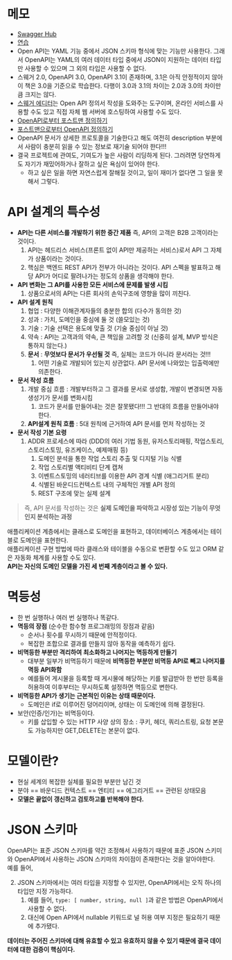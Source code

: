 # 메모

- [Swagger Hub](https://app.swaggerhub.com/search?type=API&owner=designing-apis)
- [연습](https://app.swaggerhub.com/apis/jeongdalma/practice-mini/1.0.0#/default)
- Open API는 YAML 기능 중에서 JSON 스키마 형식에 맞는 기능만 사용한다. 그래서 OpenAPI는 YAML의 여러 데이터 타입 중에서 JSON이 지원하는 데이터 타입만 사용할 수 있으며 그 외의 타입은 사용할 수 없다.
- 스웨거 2.0, OpenAPI 3.0, OpenAPI 3.1이 존재하며, 3.1은 아직 안정적이지 않아 이 책은 3.0을 기준으로 학습한다. 다행이 3.0과 3.1의 차이는 2.0과 3.0의 차이만큼 크지는 않다.
- [스웨거 에디터](https://editor.swagger.io/)는 Open API 정의서 작성을 도와주는 도구이며, 온라인 서비스를 사용할 수도 있고 직접 자체 웹 서버에 호스팅하여 사용할 수도 있다. 
- [OpenAPI로부터 포스트맨 정의하기](https://learning.postman.com/docs/integrations/available-integrations/working-with-openAPI/)
- [포스트맨으로부터 OpenAPI 정의하기](https://blog.postman.com/creating-an-openapi-definition-from-a-collection-with-the-postman-api/)
- OpenAPI 문서가 상세한 프로토콜을 기술한다고 해도 여전히 description 부분에서 사람이 충분히 읽을 수 있는 정보로 재기술 되어야 한다!!!
- 결국 프로젝트에 관여도, 기여도가 높은 사람이 리딩하게 된다. 그러려면 당연하게도 자기가 재밌어하거나 잘하고 싶은 욕심이 있어야 한다.
  - 하고 싶은 일을 하면 자연스럽게 잘해질 것이고, 일이 재미가 없다면 그 일을 못 해서 그렇다.

# API 설계의 특수성

- **API는 다른 서비스를 개발하기 위한 중간 제품** 즉, API의 고객은 B2B 고객이라는 것이다.
   1. API는 헤드리스 서비스(프론트 없이 API만 제공하는 서비스)로서 API 그 자체가 상품이라는 것이다.
   2. 핵심은 백엔드 REST API가 전부가 아니라는 것이다. API 스펙을 발표하고 해당 API가 어디로 팔려나가는 정도의 상품을 생각해야 한다.
- **API 변화는 그 API를 사용한 모든 서비스에 문제를 발생 시킴**
   1. 상품으로서의 API는 다른 회사의 손익구조에 영향을 많이 끼친다.
- **API 설계 원칙**
   1. 협업 : 다양한 이해관계자들의 충분한 합의 (다수가 동의한 것)
   2. 성과 : 가치, 도메인을 중심에 둘 것 (쓸모있는 것)
   3. 기술 : 기술 선택은 용도에 맞출 것 (기술 중심이 아닐 것)
   4. 약속 : API는 고객과의 약속, 큰 책임을 고려할 것 (신중히 설계, MVP 방식은 통하지 않는다.)
   5. **문서** : **무엇보다 문서가 우선될 것** 즉, 실체는 코드가 아니라 문서라는 것!!!
      1. 어떤 기술로 개발되어 있는지 상관없다. API 문서에 나와았는 입출력에만 의존한다.
- **문서 작성 흐름**
   1. 개발 중심 흐름 : 개발부터하고 그 결과를 문서로 생성함, 개발이 변경되면 자동 생성기가 문서를 변화시킴
      1. 코드가 문서를 만들어내는 것은 잘못됐다!!! 그 반대의 흐름을 만들어내야 한다.
   2. **API설계 원칙 흐름** : 5대 원칙에 근거하여 API 문서를 먼저 작성하는 것
- **문서 작성 기본 요령**
   1. ADDR 프로세스에 따라 (DDD의 여러 기법 동원, 유저스토리매핑, 작업스토리, 스토리스토밍, 유즈케이스, 예제매핑 등)
      1. 도메인 분석을 통한 작업 스토리 추출 및 디지털 기능 식별
      2. 작업 스토리별 액티비티 단계 캡쳐
      3. 이벤트스토밍의 네러티브를 이용한 API 경계 식별 (애그리거트 분리)
      4. 식별된 바운디드컨텍스트 내의 구체적인 개별 API 정의
      5. REST 구조에 맞는 실제 설계

> 즉, API 문서를 작성하는 것은 **실제 도메인을 파악하고 시장성 있는 기능이 무엇인지 분석하는 과정**

애플리케이션 계층에서는 클래스로 도메인을 표현하고, 데이터베이스 계층에서는 테이블로 도메인을 표현한다.  
애플리케이션 구현 방법에 따라 클래스와 테이블을 수동으로 변환할 수도 있고 ORM 같은 자동화 체계를 사용할 수도 있다.  
**API는 자신의 도메인 모델을 가진 세 번째 계층이라고 볼 수 있다.**  

# 멱등성

- 한 번 실행하나 여러 번 실행하나 똑같다.
- **멱등의 장점** (순수한 함수형 프로그래밍의 장점과 같음)
  - 순서나 횟수를 무시하기 때문에 안적정이다.
  - 복잡한 조합으로 결과를 만들지 않아 동작을 예측하기 쉽다.
- **비멱등한 부분만 격리하여 최소화하고 나머지는 멱등하게 만들기**
  - 대부분 일부가 비멱등하기 때문에 **비멱등한 부분만 비멱등 API로 빼고 나머지를 멱등 API화함**
  - 예를들어 게시물을 등록할 때 게시물에 해당하는 키를 발급받아 한 번만 등록을 허용하여 이후부터는 무시하도록 설정하면 멱등으로 변한다.
- **비멱등한 API가 생기는 근본적인 이유는 상태 때문이다.**
  - 도메인은 if로 이루어진 덩어리이며, 상태는 이 도메인에 의해 결정된다.
- 보안(인증/인가)는 비멱등이다.
  - 키를 삽입할 수 있는 HTTP 사양 상의 장소 : 쿠키, 헤더, 쿼리스트링, 요청 본문도 가능하지만 GET,DELETE는 본문이 없다.

# 모델이란?
- 현실 세계의 복잡한 실체를 필요한 부분만 남긴 것
- 분야 == 바운디드 컨텍스트 == 엔티티 == 에그리거트 == 관련된 상태모음
- **모델은 끝없이 갱신하고 검토하고를 반복해야 한다.**

# JSON 스키마

OpenAPI는 표준 JSON 스키마를 약간 조정해서 사용하기 때문에 표준 JSON 스키미와 OpenAPI에서 사용하는 JSON 스키마의 차이점이 존재한다는 것을 알아야한다.  
예를 들어,

2. JSON 스키마에서는 여러 타입을 지정할 수 있지만, OpenAPI에서는 오직 하나의 타입만 지정 가능하다.
   1. 예를 들어, `type: [ number, string, null ]`과 같은 방법은 OpenAPI에서 사용할 수 없다.
   2. 대신에 Open API에서 nullable 키워드로 널 허용 여부 지정은 필요하기 때문에 추가됐다.

  
**데이터는 주어진 스키마에 대해 유효할 수 있고 유효하지 않을 수 있기 때문에 결국 데이터에 대한 검증이 핵심이다.**  
  